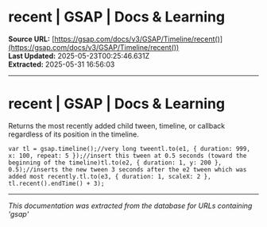 # recent | GSAP | Docs & Learning

**Source URL:** [https://gsap.com/docs/v3/GSAP/Timeline/recent()](https://gsap.com/docs/v3/GSAP/Timeline/recent())  
**Last Updated:** 2025-05-23T00:25:46.631Z  
**Extracted:** 2025-05-31 16:56:03

---

# recent | GSAP | Docs & Learning

Returns the most recently added child tween, timeline, or callback regardless of its position in the timeline.

```
var tl = gsap.timeline();//very long tweentl.to(e1, { duration: 999, x: 100, repeat: 5 });//insert this tween at 0.5 seconds (toward the beginning of the timeline)tl.to(e2, { duration: 1, y: 200 }, 0.5);//inserts the new tween 3 seconds after the e2 tween which was added most recently.tl.to(e3, { duration: 1, scaleX: 2 }, tl.recent().endTime() + 3);
```

---

*This documentation was extracted from the database for URLs containing 'gsap'*
